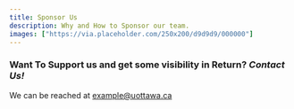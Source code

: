 ```yaml
---
title: Sponsor Us
description: Why and How to Sponsor our team.
images: ["https://via.placeholder.com/250x200/d9d9d9/000000"]
---
```


### Want To Support us and get some visibility in Return? *Contact Us!*

We can be reached at example@uottawa.ca
